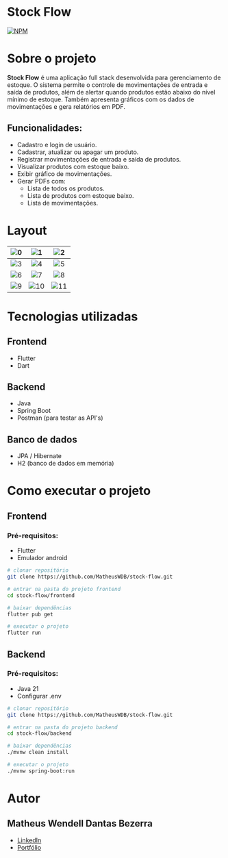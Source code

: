 # Stock Flow  
[![NPM](https://img.shields.io/npm/l/react)](https://github.com/MatheusWDB/stock-flow/blob/main/LICENSE)

# Sobre o projeto  
**Stock Flow** é uma aplicação full stack desenvolvida para gerenciamento de estoque. O sistema permite o controle de movimentações de entrada e saída de produtos, além de alertar quando produtos estão abaixo do nível mínimo de estoque. Também apresenta gráficos com os dados de movimentações e gera relatórios em PDF.

## Funcionalidades:
- Cadastro e login de usuário.
- Cadastrar, atualizar ou apagar um produto.
- Registrar movimentações de entrada e saída de produtos.
- Visualizar produtos com estoque baixo.
- Exibir gráfico de movimentações.
- Gerar PDFs com:
  - Lista de todos os produtos.
  - Lista de produtos com estoque baixo.
  - Lista de movimentações.
 
# Layout
| ![0](https://github.com/user-attachments/assets/8c28557f-bbf7-4e27-954f-18f5732f21eb) | ![1](https://github.com/user-attachments/assets/bb778d98-b173-4f05-a3b4-a0e9412ba757) | ![2](https://github.com/user-attachments/assets/f7ee5b9e-1d7c-4cf3-8965-a0159c3af79e) |
|:-------------------------------------------------------------------------------------:|:-------------------------------------------------------------------------------------:|:-------------------------------------------------------------------------------------:|
| ![3](https://github.com/user-attachments/assets/fa7da7cf-b2ea-4c68-9899-e5b62db5d7f2) | ![4](https://github.com/user-attachments/assets/686ba23a-8d3c-4fd8-b9ff-8e23d65d9735) | ![5](https://github.com/user-attachments/assets/5378836e-ec7f-4bbe-befd-1b660e8747d8) |
| ![6](https://github.com/user-attachments/assets/1a9bf516-3fe8-4bfe-b5da-64f5bb7e4e90) | ![7](https://github.com/user-attachments/assets/120729f1-8e54-4c39-a1e7-836e3748655b) | ![8](https://github.com/user-attachments/assets/f46515f0-d0ed-4634-987d-36e3c39683e1) |
| ![9](https://github.com/user-attachments/assets/ad708aaf-8711-44c6-8bb1-345aa9f98c3b) | ![10](https://github.com/user-attachments/assets/acbabd15-70c0-4b97-a35f-173fea918f4b) | ![11](https://github.com/user-attachments/assets/e13482e6-badf-4b2e-9192-4d50c08eb1d2) |

# Tecnologias utilizadas  
## Frontend
- Flutter
- Dart

## Backend
- Java
- Spring Boot
- Postman (para testar as API's)

## Banco de dados
- JPA / Hibernate
- H2 (banco de dados em memória)
  
<!--  
# Implantação em produção
- Backend: [Render](https://stock-flow-backend.onrender.com)
- Frontend: [Em breve]()
- Banco de dados: [H2 - em memória]()
-->

# Como executar o projeto  
## Frontend  
### Pré-requisitos: 
- Flutter
- Emulador android

```bash
# clonar repositório
git clone https://github.com/MatheusWDB/stock-flow.git

# entrar na pasta do projeto frontend
cd stock-flow/frontend

# baixar dependências
flutter pub get

# executar o projeto
flutter run
```

## Backend  
### Pré-requisitos: 
- Java 21
- Configurar .env

```bash
# clonar repositório
git clone https://github.com/MatheusWDB/stock-flow.git

# entrar na pasta do projeto backend
cd stock-flow/backend

# baixar dependências
./mvnw clean install

# executar o projeto
./mvnw spring-boot:run
```


# Autor
## Matheus Wendell Dantas Bezerra
- [LinkedIn](https://www.linkedin.com/in/mwdb1703)
- [Portfólio](https://portfolio-vwy3.onrender.com/)
